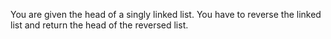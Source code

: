 You are given the head of a singly linked list. You have to reverse the linked list and return the head of the reversed list.
